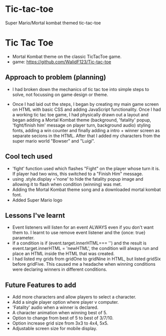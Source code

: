 # Tic-tac-toe
Super Mario/Mortal kombat themed tic-tac-toe
# Tic Tac Toe

- Mortal Kombat theme on the classic TicTacToe game.
- game: https://github.com/WalidF123/Tic-tac-toe

## Approach to problem (planning)

- I had broken down the mechanics of tic tac toe into simple steps to solve, not focussing on game design or theme.

- Once I had laid out the steps, I began by creating my main game screen on HTML with basic CSS and adding JavaScript functionality. Once I had a working tic tac toe game, I had physically drawn out a layout and began adding a Mortal Kombat theme (background, 'fatality' popup, 'fight/finish him' message on player turn, background audio) styling fonts, adding a win counter and finally adding a intro + winner screen as separate secions in the HTML. After that I added my characters from the super mario world "Bowser" and "Luigi".

## Cool tech used

- 'fight' function used which flashes "Fight" on the player whose turn it is. If player had two wins, this switched to a "Finish Him" message.
- using .style.display ='none' to hide the fatality popup image and allowing it to flash when condition (winning) was met.
- Adding the Mortal Kombat theme song and a downloaded mortal kombat font.
- Added Super Mario logo

## Lessons I've learnt

- Event listeners will listen for an event ALWAYS even if you don't want them to. I learnt to use remove event listener and the {once: true} parameter.
- If a condition is if (event.target.innerHTML=== '') and the result is event.target.innerHTML = 'newHTML', the condition will always run and place an HTML inside the HTML that was created.
- I had listed my grids from gridOne to gridNine in HTML, but listed gridSix before gridFive. This caused me a headache when winning conditions were declaring winners in different conditions.

## Future Features to add

- Add more characters and allow players to select a character.
- Add a single player option where player v computer.
- 'Fatality' audio when a winner is declared.
- A character animation when winning best of 5.
- Option to change from best of 5 to best of 3/7/10.
- Option increase grid size from 3x3 to 4x4, 5x5.
- Adjustable screen size for mobile display.
